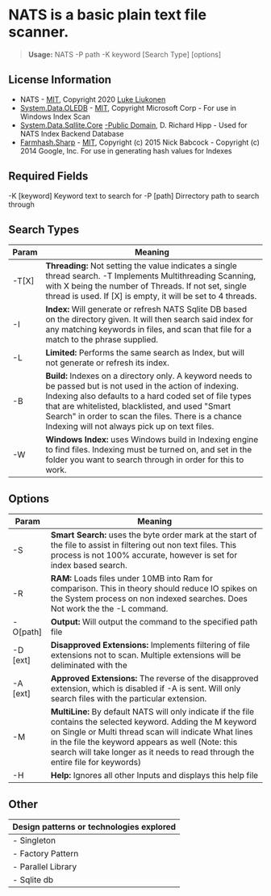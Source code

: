 # NATS is a basic plain text file scanner.
>  **Usage:** NATS -P path -K keyword [Search Type] [options]


## License Information

- NATS  - [MIT](https://github.com/liukonen/nats/blob/master/LICENSE), Copyright 2020 [Luke Liukonen](https://github.com/liukonen)
- [System.Data.OLEDB](https://github.com/dotnet/corefx) - [MIT](https://licenses.nuget.org/MIT), Copyright Microsoft Corp - For use in Windows Index Scan
- [System.Data.Sqllite.Core](https://system.data.sqlite.org/index.html/doc/trunk/www/index.wiki) [-Public Domain](https://www.sqlite.org/copyright.html), D. Richard Hipp - Used for NATS Index Backend Database 
- [Farmhash.Sharp](https://nickbabcock.github.io/Farmhash.Sharp/) - [MIT](https://github.com/nickbabcock/Farmhash.Sharp/blob/master/LICENSE.txt),  Copyright (c) 2015 Nick Babcock - Copyright (c) 2014 Google, Inc. For use in generating hash values for Indexes

 ## Required Fields
 -K [keyword]    Keyword text to search for
 -P [path]       Dirrectory path to search through
                

##  Search Types

| Param | Meaning |
|-------|---------|
| -T[X] | **Threading:** Not setting the value indicates a single thread search. -T Implements Multithreading Scanning, with X being the number of Threads. If not set, single thread is used. If  [X] is empty, it will be set to 4 threads.|
| -I    | **Index:** Will generate or refresh NATS Sqlite DB based on the directory given. It will then search said index for any matching keywords in files, and scan that file for a match to  the phrase supplied.|
| -L    | **Limited:** Performs the same search as Index, but will not generate or refresh its index.|
| -B    | **Build:** Indexes on a directory only. A keyword needs to be passed but is not used in the action of indexing. Indexing also defaults to a hard coded set of file types that are whitelisted, blacklisted, and used "Smart Search" in order to scan the files. There is a chance Indexing will not always pick up on text files.|
| -W    | **Windows Index:** uses Windows build in Indexing engine to find files. Indexing must be turned on, and set in the folder you want to search through in order for this to work.|

## Options
| Param    | Meaning |
|----------|---------|
| -S       | **Smart Search:** uses the byte order mark at the start of the file to assist in filtering out non text files. This process is not 100% accurate, however is set for index based search.|
| -R       | **RAM:** Loads files under 10MB into Ram for comparison. This in theory should reduce IO spikes on the System process on non indexed searches. Does Not work the the -L command.|
| -O[path] | **Output:** Will output the command to the specified path file|
| -D [ext] | **Disapproved Extensions:** Implements filtering of file extensions not to scan. Multiple extensions will be deliminated with the | symbol. NAPS has a default blacklist of [7z|bmp|db|db-journal|dll|doc|docx|exe|jpg|m4v|mov|mp3|mp4|pdb|pdf|png|tmp|xls|xlsx|zip] and invoking this will override the default|
| -A [ext] | **Approved Extensions:** The reverse of the disapproved extension, which is disabled if -A is sent. Will only search files with the particular extension.|
| -M       | **MultiLine:** By default NATS will only indicate if the file contains the selected keyword. Adding the M keyword on Single or Multi thread scan will indicate What lines in the file the keyword appears as well (Note: this search will take longer as it needs to read through the entire file for keywords)|
| -H       | **Help:** Ignores all other Inputs and displays this help file|


## Other
|Design patterns or technologies explored|  
|--|
| - Singleton  |
| - Factory Pattern|
| - Parallel Library|
| - Sqlite db |
